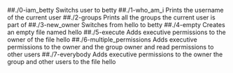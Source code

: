 ##./0-iam_betty
  Switchs user to betty
##./1-who_am_i
    Prints the username of the current user
##./2-groups
      Prints all the groups the current user is part of
##./3-new_owner
      Switches from hello to betty
##./4-empty
     Creates an empty file named hello
##./5-execute
    Adds executive permissions to the owner of the file hello
##./6-multiple_permissions
    Adds executive permissions to the owner and the group owner and read permissions to other users
##./7-everybody
  Adds executive permissions to the owner the group and other users to the file hello

